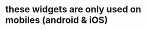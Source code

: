 <!--
 * @Descripttion: 
 * @version: 
 * @Author: xiaoshuyui
 * @email: guchengxi1994@qq.com
 * @Date: 2022-04-08 21:32:00
 * @LastEditors: xiaoshuyui
 * @LastEditTime: 2022-04-08 21:32:24
-->

# these widgets are only used on mobiles (android & iOS)

